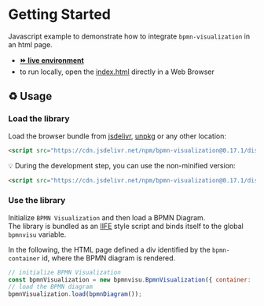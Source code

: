 # Getting Started

Javascript example to demonstrate how to integrate `bpmn-visualization` in an html page.
- [__⏩ live environment__](https://cdn.statically.io/gh/process-analytics/bpmn-visualization-examples/master/examples/display-bpmn-diagram/01-getting-started/index.html)
- to run locally, open the [index.html](index.html) directly in a Web Browser

## ♻️ Usage

### Load the library
Load the browser bundle from [jsdelivr](https://www.jsdelivr.com/package/npm/bpmn-visualization), [unpkg](https://unpkg.com/browse/bpmn-visualization)
or any other location:
```html
<script src="https://cdn.jsdelivr.net/npm/bpmn-visualization@0.17.1/dist/bpmn-visualization.min.js"></script>
```

💡 During the development step, you can use the non-minified version:
```html
<script src="https://cdn.jsdelivr.net/npm/bpmn-visualization@0.17.1/dist/bpmn-visualization.js"></script>
```

### Use the library

Initialize `BPMN Visualization` and then load a BPMN Diagram. \
The library is bundled as an [IIFE](https://developer.mozilla.org/en-US/docs/Glossary/IIFE) style script and binds itself to the global `bpmnvisu` variable.

In the following, the HTML page defined a div identified by the `bpmn-container` id, where the BPMN diagram is rendered. 

```javascript
// initialize BPMN Visualization
const bpmnVisualization = new bpmnvisu.BpmnVisualization({ container: 'bpmn-container' });
// load the BPMN diagram
bpmnVisualization.load(bpmnDiagram());
```

